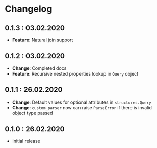 # Changelog

## 0.1.3 : 03.02.2020

- **Feature**: Natural join support

## 0.1.2 : 03.02.2020

- **Change**: Completed docs
- **Feature**: Recursive nested properties lookup in `Query` object

## 0.1.1 : 26.02.2020

- **Change**: Default values for optional attributes in `structures.Query`
- **Change**: `custom_parser` now can raise `ParseError` if there is invalid object type passed

## 0.1.0 : 26.02.2020

- Initial release
